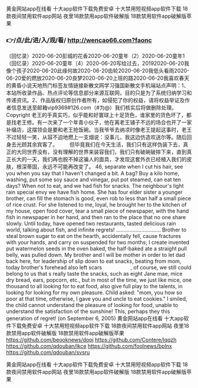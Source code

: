 
黄金网站app在线看 十大app软件下载免费安卓 十大禁用短视频app软件下载 18款夜间禁用软件app网站 夜里18款禁用app软件破解版 18款禁用软件app破解版苹果 




### 👉/点/此/进/入/观/看/ http://wencao66.com?faonc




（回忆录）2020-06-20彭城的花香2020-06-20童年（2）2020-06-20童年1（回忆录）2020-06-20童年（4）2020-06-20写给过去，20192020-06-20我像个孩子2020-06-20此缘何故2020-06-20齿轮2020-06-20我低头看雨2020-06-20爱的燃放2020-06-20良梦2020-06-20上班的路2020-06-20我喜欢春天的黄昏小说天地热门标签友情链接新散文网学习强国新散文手机端站点声明：1、本站所收录作品、热点评论等信息部分来源互联网，目的只是为了系统归纳学习和传递资讯。2、作品版权归原创作者所有，如侵犯了你的权益，请将权益举证及作者信息发送至邮箱vip9369#126.com（#为@）我们核实后将做删除处理。Copyright
老王的手真实巧，似乎能和好寰球上十足货色，谁家里的货色坏了，都是找老王修。有一次来了一个年青小伙子，他在离老王铺子不远的场合也开了一家补缀店，这摆领会是要和老王抢饭碗。当我爷爷去纳凉时像老王提起这事时，老王不过轻轻一笑，从容不迫地燃上一支烟说：没事儿，我这边仿造欢送尔等。随后回身去光顾其余宾客了。
　　但毕竟我们在今天生活，我们只有这样伪装下去，真正的大同世界没有，没有理解的世界来装容我们，我们只有破碗破摔下来，直到真正长大的一天，我们再也脱不掉这骗人的面具，才发现这套外衣已经植入我们的皮肤，根深蒂固，永远不可能再改变了。
46, separate when I cut his hair, see you when you say that I haven't changed a bit.
A bag?
Buy a kilo home, washing, put some soy sauce and vinegar, put pot steamed, can eat ten days?
When not to eat, and we had fish for snacks.
The neighbour's light rain special envy we have fish home.
She has four elder sister a younger brother, can fill the stomach is good, even rob to less than half a small piece of rice crust.
For she listened to me, loyal, he brought her to the kitchen of my house, open food cover, tear a small piece of newspaper, with the hand fish in newspaper in her hand, and then ran to the place that no one share slowly.
Until today, have opened two restaurants, tasted delicious rain world, talking about fish, and infinite regrets!
..............................
Brother to steal brown sugar to eat on the hearth, accidentally fell, cause fractures with your hands, and carry on suspended for two months;
I create invented put watermelon seeds in the oven baked, the half-baked ate a straight pull belly, was pulled down.
My brother and I will be mother in order to let dad back here, for leadership of slip down to eat snacks, beating from mom, today brother's forehead also left scars ` ` ` ` ` ` ` ` ` ` ` ` ` `, of course, we still could belong to us that s really taste the snacks, such as eight Jane mae, mice dry bread, ears, popcorn, etc., but in most of the time, we just like mice, one thousand to all looking for to eat food, also give full play to the talents, in looking for looking for my own pleasure.
Child asked: "mom, you how so poor at that time, otherwise, I gave you and uncle to eat cookies."
I smiled, the child cannot understand the pleasure of looking for food, unable to understand the satisfaction of the sunshine!
This, perhaps they this generation of regret!
(on September 6, 2005)
黄金网站app在线看 十大app软件下载免费安卓 十大禁用短视频app软件下载 18款夜间禁用软件app网站 夜里18款禁用app软件破解版 18款禁用软件app破解版苹果  https://github.com/beooknews/dopj
https://github.com/Contere/lqqzh
https://github.com/qdouban/lkce
https://github.com/foolnews/bplnx
https://github.com/qdouban/svsru





黄金网站app在线看 十大app软件下载免费安卓 十大禁用短视频app软件下载 18款夜间禁用软件app网站 夜里18款禁用app软件破解版 18款禁用软件app破解版苹果 
